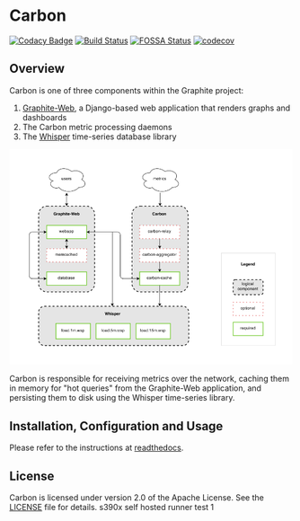 # Carbon

[![Codacy Badge](https://api.codacy.com/project/badge/Grade/85221cd3bb6e49d7bbd6fed376a88264)](https://www.codacy.com/app/graphite-project/carbon?utm_source=github.com&utm_medium=referral&utm_content=graphite-project/carbon&utm_campaign=badger)
[![Build Status](https://secure.travis-ci.org/graphite-project/carbon.png?branch=master)](http://travis-ci.org/graphite-project/carbon)
[![FOSSA Status](https://app.fossa.io/api/projects/git%2Bhttps%3A%2F%2Fgithub.com%2Fgraphite-project%2Fcarbon.svg?type=shield)](https://app.fossa.io/projects/git%2Bhttps%3A%2F%2Fgithub.com%2Fgraphite-project%2Fcarbon?ref=badge_shield)
[![codecov](https://codecov.io/gh/graphite-project/carbon/branch/master/graph/badge.svg)](https://codecov.io/gh/graphite-project/carbon)

## Overview

Carbon is one of three components within the Graphite project:

1. [Graphite-Web](https://github.com/graphite-project/graphite-web), a Django-based web application that renders graphs and dashboards
2. The Carbon metric processing daemons
3. The [Whisper](https://github.com/graphite-project/whisper) time-series database library

![Graphite Components](https://github.com/graphite-project/graphite-web/raw/master/webapp/content/img/overview.png "Graphite Components")

Carbon is responsible for receiving metrics over the network, caching them in memory for "hot queries" from the Graphite-Web application, and persisting them to disk using the Whisper time-series library.

## Installation, Configuration and Usage

Please refer to the instructions at [readthedocs](http://graphite.readthedocs.org/).

## License

Carbon is licensed under version 2.0 of the Apache License. See the [LICENSE](https://github.com/graphite-project/carbon/blob/master/LICENSE) file for details.
s390x self hosted runner test 1
